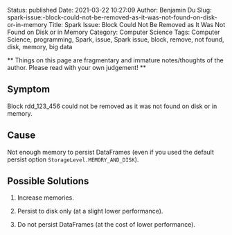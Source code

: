 Status: published
Date: 2021-03-22 10:27:09
Author: Benjamin Du
Slug: spark-issue:-block-could-not-be-removed-as-it-was-not-found-on-disk-or-in-memory
Title: Spark Issue: Block Could Not Be Removed as It Was Not Found on Disk or in Memory
Category: Computer Science
Tags: Computer Science, programming, Spark, issue, Spark issue, block, remove, not found, disk, memory, big data

**
Things on this page are fragmentary and immature notes/thoughts of the author.
Please read with your own judgement!
**

## Symptom

Block rdd_123_456 could not be removed as it was not found on disk or in memory.

## Cause

Not enough memory to persist DataFrames (even if you used the default persist option `StorageLevel.MEMORY_AND_DISK`).

## Possible Solutions

1. Increase memories.

2. Persist to disk only (at a slight lower performance).

3. Do not persist DataFrames (at the cost of lower performance).

